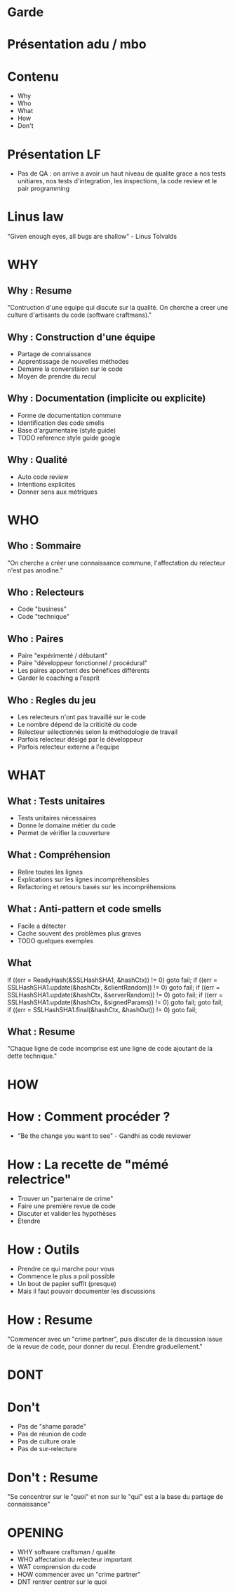 # Garde

# Présentation adu / mbo

# Contenu

- Why
- Who
- What
- How
- Don't

# Présentation LF

- Pas de QA : on arrive a avoir un haut niveau de qualite grace a nos tests unitiares, nos tests d'integration, les inspections, la code review et le pair programming

# Linus law

"Given enough eyes, all bugs are shallow" - Linus Tolvalds

# WHY

## Why : Resume

"Contruction d'une equipe qui discute sur la qualité. On cherche a creer une culture d'artisants du code (software craftmans)."

## Why : Construction d'une équipe

- Partage de connaissance
- Apprentissage de nouvelles méthodes
- Demarre la converstaion sur le code
- Moyen de prendre du recul

## Why : Documentation (implicite ou explicite)

- Forme de documentation commune
- Identification des code smells
- Base d'argumentaire (style guide)
- TODO reference style guide google

## Why : Qualité

- Auto code review
- Intentions explicites
- Donner sens aux métriques

# WHO

## Who : Sommaire

"On cherche a créer une connaissance commune, l'affectation du relecteur n'est pas anodine."

## Who : Relecteurs

- Code "business"
- Code "technique"

## Who : Paires

- Paire "expérimenté / débutant"
- Paire "développeur fonctionnel / procédural"
- Les paires apportent des bénéfices différents
- Garder le coaching a l'esprit

## Who : Regles du jeu

- Les relecteurs n'ont pas travaillé sur le code
- Le nombre dépend de la criticité du code
- Relecteur sélectionnés selon la méthodologie de travail
- Parfois relecteur désigé par le développeur
- Parfois relecteur externe a l'equipe

# WHAT

## What : Tests unitaires

- Tests unitaires nécessaires
- Donne le domaine métier du code
- Permet de vérifier la couverture

## What : Compréhension

- Relire toutes les lignes
- Explications sur les lignes incompréhensibles
- Refactoring et retours basés sur les incompréhensions

## What : Anti-pattern et code smells

- Facile a détecter
- Cache souvent des problèmes plus graves
- TODO quelques exemples

## What 

if ((err = ReadyHash(&SSLHashSHA1, &hashCtx)) != 0)
    goto fail;
if ((err = SSLHashSHA1.update(&hashCtx, &clientRandom)) != 0)
    goto fail;
if ((err = SSLHashSHA1.update(&hashCtx, &serverRandom)) != 0)
    goto fail;
if ((err = SSLHashSHA1.update(&hashCtx, &signedParams)) != 0)
    goto fail;
    goto fail;
if ((err = SSLHashSHA1.final(&hashCtx, &hashOut)) != 0)
    goto fail;

## What : Resume

"Chaque ligne de code incomprise est une ligne de code ajoutant de la dette technique."

# HOW

# How : Comment procéder ?

- "Be the change you want to see" - Gandhi as code reviewer

# How : La recette de "mémé relectrice"

- Trouver un "partenaire de crime"
- Faire une première revue de code
- Discuter et valider les hypothèses
- Étendre

# How : Outils

- Prendre ce qui marche pour vous
- Commence le plus a poil possible
- Un bout de papier suffit (presque)
- Mais il faut pouvoir documenter les discussions

# How : Resume

"Commencer avec un "crime partner", puis discuter de la discussion issue de la revue de code, pour donner du recul. Étendre graduellement."

# DONT

# Don't

- Pas de "shame parade"
- Pas de réunion de code
- Pas de culture orale
- Pas de sur-relecture

# Don't : Resume

"Se concentrer sur le "quoi" et non sur le "qui" est a la base du partage de connaissance"

# OPENING

- WHY software craftsman / qualite
- WHO affectation du relecteur important
- WAT comprension du code
- HOW commencer avec un "crime partner"
- DNT rentrer centrer sur le quoi

